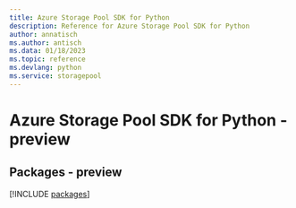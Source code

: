 ```yaml
---
title: Azure Storage Pool SDK for Python
description: Reference for Azure Storage Pool SDK for Python
author: annatisch
ms.author: antisch
ms.data: 01/18/2023
ms.topic: reference
ms.devlang: python
ms.service: storagepool
---
```

# Azure Storage Pool SDK for Python - preview
## Packages - preview
[!INCLUDE [packages](storage-pool-index.md)]